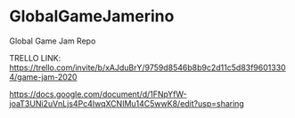 # GlobalGameJamerino

Global Game Jam Repo

TRELLO LINK: https://trello.com/invite/b/xAJduBrY/9759d8546b8b9c2d11c5d83f96013304/game-jam-2020

https://docs.google.com/document/d/1FNpYfW-joaT3UNi2uVnLjs4Pc4IwqXCNIMu14C5wwK8/edit?usp=sharing
